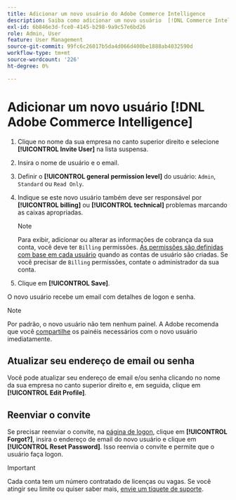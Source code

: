 ```yaml
---
title: Adicionar um novo usuário do Adobe Commerce Intelligence
description: Saiba como adicionar um novo usuário  [!DNL Commerce Intelligence]  e como atualizar seu nome de usuário ou senha.
exl-id: 6b846e3d-fce0-4145-b298-9a9c57e6bd26
role: Admin, User
feature: User Management
source-git-commit: 99fc6c26017b5da4d066d400be1888ab4032590d
workflow-type: tm+mt
source-wordcount: '226'
ht-degree: 0%

---
```


# Adicionar um novo usuário [!DNL Adobe Commerce Intelligence]

1. Clique no nome da sua empresa no canto superior direito e selecione **[!UICONTROL Invite User]** na lista suspensa.
1. Insira o nome de usuário e o email.
1. Definir o **[!UICONTROL general permission level]** do usuário: `Admin`, `Standard` ou `Read Only`.
1. Indique se este novo usuário também deve ser responsável por **[!UICONTROL billing]** ou **[!UICONTROL technical]** problemas marcando as caixas apropriadas.

   >[!NOTE]
   >
   >Para exibir, adicionar ou alterar as informações de cobrança da sua conta, você deve ter `Billing` permissões. [As permissões são definidas com base em cada usuário](../../administrator/user-management/user-management.md) quando as contas de usuário são criadas. Se você precisar de `Billing` permissões, contate o administrador da sua conta.

1. Clique em **[!UICONTROL Save]**.

O novo usuário recebe um email com detalhes de logon e senha.

>[!NOTE]
>
>Por padrão, o novo usuário não tem nenhum painel. A Adobe recomenda que você [compartilhe](../../data-user/dashboards/share-dashboard-with-users.md) os painéis necessários com o novo usuário imediatamente.

## Atualizar seu endereço de email ou senha

Você pode atualizar seu endereço de email e/ou senha clicando no nome da sua empresa no canto superior direito e, em seguida, clique em **[!UICONTROL Edit Profile]**.

## Reenviar o convite

Se precisar reenviar o convite, na [página de logon](https://dashboard.rjmetrics.com/v2/session/create), clique em **[!UICONTROL Forgot?]**, insira o endereço de email do novo usuário e clique em **[!UICONTROL Reset Password]**. Isso reenvia o convite e permite que o usuário faça logon.

>[!IMPORTANT]
>
>Cada conta tem um número contratado de licenças ou vagas. Se você atingir seu limite ou quiser saber mais, [envie um tíquete de suporte](https://experienceleague.adobe.com/docs/commerce-knowledge-base/kb/troubleshooting/miscellaneous/mbi-service-policies.html).
